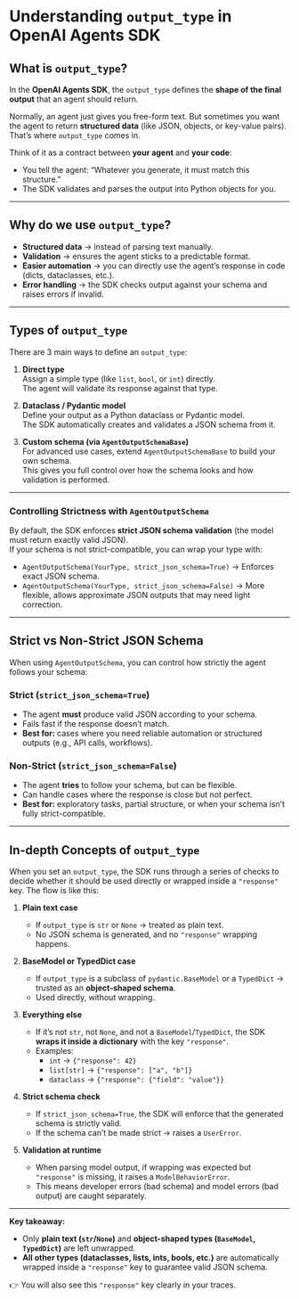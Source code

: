 # Understanding `output_type` in OpenAI Agents SDK

##  What is `output_type`?
In the **OpenAI Agents SDK**, the `output_type` defines the **shape of the final output** that an agent should return.  

Normally, an agent just gives you free-form text. But sometimes you want the agent to return **structured data** (like JSON, objects, or key-value pairs). That’s where `output_type` comes in.

Think of it as a contract between **your agent** and **your code**:
- You tell the agent: “Whatever you generate, it must match this structure.”
- The SDK validates and parses the output into Python objects for you.

---

##  Why do we use `output_type`?
-  **Structured data** → instead of parsing text manually.
-  **Validation** → ensures the agent sticks to a predictable format.
-  **Easier automation** → you can directly use the agent’s response in code (dicts, dataclasses, etc.).
-  **Error handling** → the SDK checks output against your schema and raises errors if invalid.

---

##  Types of `output_type`

There are 3 main ways to define an `output_type`:

1. **Direct type**  
   Assign a simple type (like `list`, `bool`, or `int`) directly.  
   The agent will validate its response against that type.

2. **Dataclass / Pydantic model**  
   Define your output as a Python dataclass or Pydantic model.  
   The SDK automatically creates and validates a JSON schema from it.

3. **Custom schema (via `AgentOutputSchemaBase`)**  
   For advanced use cases, extend `AgentOutputSchemaBase` to build your own schema.  
   This gives you full control over how the schema looks and how validation is performed.

---

###  Controlling Strictness with `AgentOutputSchema`

By default, the SDK enforces **strict JSON schema validation** (the model must return exactly valid JSON).  
If your schema is not strict-compatible, you can wrap your type with:

- `AgentOutputSchema(YourType, strict_json_schema=True)` → Enforces exact JSON schema.  
- `AgentOutputSchema(YourType, strict_json_schema=False)` → More flexible, allows approximate JSON outputs that may need light correction.

---

##  Strict vs Non-Strict JSON Schema

When using `AgentOutputSchema`, you can control how strictly the agent follows your schema:

###  Strict (`strict_json_schema=True`)
- The agent **must** produce valid JSON according to your schema.  
- Fails fast if the response doesn’t match.  
- **Best for:** cases where you need reliable automation or structured outputs (e.g., API calls, workflows).

###  Non-Strict (`strict_json_schema=False`)
- The agent **tries** to follow your schema, but can be flexible.  
- Can handle cases where the response is close but not perfect.  
- **Best for:** exploratory tasks, partial structure, or when your schema isn’t fully strict-compatible.

---

## In-depth Concepts of `output_type`

When you set an `output_type`, the SDK runs through a series of checks to decide whether it should be used directly or wrapped inside a `"response"` key. The flow is like this:

1. **Plain text case**  
   - If `output_type` is `str` or `None` → treated as plain text.  
   - No JSON schema is generated, and no `"response"` wrapping happens.  

2. **BaseModel or TypedDict case**  
   - If `output_type` is a subclass of `pydantic.BaseModel` or a `TypedDict` → trusted as an **object-shaped schema**.  
   - Used directly, without wrapping.  

3. **Everything else**  
   - If it’s not `str`, not `None`, and not a `BaseModel`/`TypedDict`, the SDK **wraps it inside a dictionary** with the key `"response"`.  
   - Examples:  
     - `int` → `{"response": 42}`  
     - `list[str]` → `{"response": ["a", "b"]}`  
     - `dataclass` → `{"response": {"field": "value"}}`  

4. **Strict schema check**  
   - If `strict_json_schema=True`, the SDK will enforce that the generated schema is strictly valid.  
   - If the schema can’t be made strict → raises a `UserError`.  

5. **Validation at runtime**  
   - When parsing model output, if wrapping was expected but `"response"` is missing, it raises a `ModelBehaviorError`.  
   - This means developer errors (bad schema) and model errors (bad output) are caught separately.  

---

 **Key takeaway:**  
- Only **plain text (`str`/`None`)** and **object-shaped types (`BaseModel`, `TypedDict`)** are left unwrapped.  
- **All other types (dataclasses, lists, ints, bools, etc.)** are automatically wrapped inside a `"response"` key to guarantee valid JSON schema.  


👉 You will also see this `"response"` key clearly in your traces.